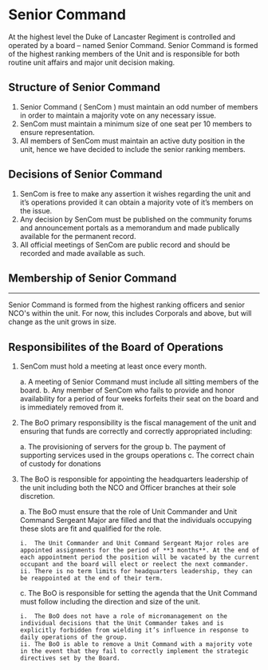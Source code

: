 # Senior Command
At the highest level the Duke of Lancaster Regiment is controlled and operated by a board – named Senior Command. Senior Command is formed of the highest ranking members of the Unit and is responsible for both routine unit affairs and major unit decision making.

## Structure of Senior Command
1. Senior Command ( SenCom ) must maintain an odd number of members in order to maintain a majority vote on any necessary issue.
2. SenCom must maintain a minimum size of one seat per 10 members to ensure representation.
3. All members of SenCom must maintain an active duty position in the unit, hence we have decided to include the senior ranking members.

## Decisions of Senior Command
1.	SenCom is free to make any assertion it wishes regarding the unit and it’s operations provided it can obtain a majority vote of it’s members on the issue.
2.	Any decision by SenCom must be published on the community forums and announcement portals as a memorandum and made publically available for the permanent record.
3.	All official meetings of SenCom are public record and should be recorded and made available as such.

## Membership of Senior Command
-------------------------------------------
Senior Command is formed from the highest ranking officers and senior NCO's within the unit. For now, this includes Corporals and above, but will change as the unit grows in size.

## Responsibilites of the Board of Operations
1.	SenCom must hold a meeting at least once every month.

    a.	A meeting of Senior Command must include all sitting members of the board.
    b.	Any member of SenCom who fails to provide and honor availability for a period of four weeks forfeits their seat on the board and is immediately removed from it.

2.	The BoO primary responsibility is the fiscal management of the unit and ensuring that funds are correctly and correctly appropriated including:

    a.	The provisioning of servers for the group
    b.	The payment of supporting services used in the groups operations
    c.	The correct chain of custody for donations

3.	The BoO is responsible for appointing the headquarters leadership of the unit including both the NCO and Officer branches at their sole discretion.

    a.	The BoO must ensure that the role of Unit Commander and Unit Command Sergeant Major are filled and that the individuals occupying these slots are fit and qualified for the role.

        i.  The Unit Commander and Unit Command Sergeant Major roles are appointed assignments for the period of **3 months**. At the end of each appointment period the position will be vacated by the current occupant and the board will elect or reelect the next commander.
        ii. There is no term limits for headquarters leadership, they can be reappointed at the end of their term.

    c.	The BoO is responsible for setting the agenda that the Unit Command must follow including the direction and size of the unit.

        i.	The BoO does not have a role of micromanagement on the individual decisions that the Unit Commander takes and is explicitly forbidden from wielding it’s influence in response to daily operations of the group.
        ii.	The BoO is able to remove a Unit Command with a majority vote in the event that they fail to correctly implement the strategic directives set by the Board.
